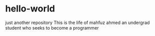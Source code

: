 # hello-world
just another repository
This is the life of mahfuz ahmed
an undergrad student who seeks to become a programmer
